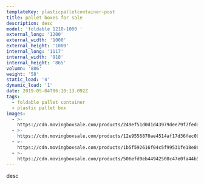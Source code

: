 ```yaml
---
templateKey: plasticpalletcontainer-post
title: pallet boxes for sale
description: desc
model: 'foldable 1210-1000 '
external_long: '1200'
external_width: '1000'
external_height: '1000'
internal_long: '1117'
internal_width: '918'
internal_height: '865'
volumn: '886'
weight: '58'
static_load: '4'
dynamic_load: '1'
date: 2019-05-04T06:10:13.092Z
tags:
  - foldable pallet container
  - plastic pallet box
images:
  - >-
    https://cdn.movingboxsale.com/products/249ef51d0d1d43979dee79f7fedd8e49.jpg
  - >-
    https://cdn.movingboxsale.com/products/12e9556870ae4514af17d36fec093249.jpg
  - >-
    https://cdn.movingboxsale.com/products/1b5f592616f04c5f99531fe18e86cc26.jpg
  - >-
    https://cdn.movingboxsale.com/products/506efd9eb44942508c47e0fa44b5a94f.jpg
---
```

desc
